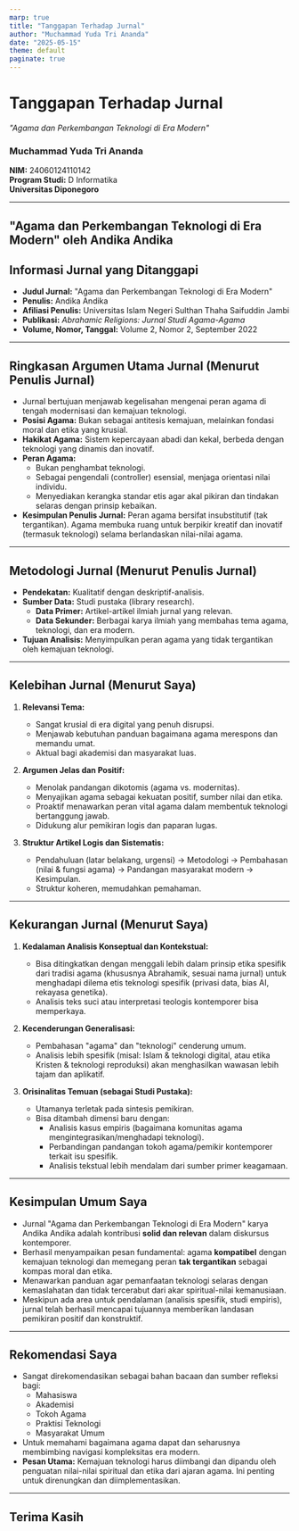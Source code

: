 ```yaml
---
marp: true
title: "Tanggapan Terhadap Jurnal"
author: "Muchammad Yuda Tri Ananda"
date: "2025-05-15"
theme: default
paginate: true
---
```


# Tanggapan Terhadap Jurnal  
_"Agama dan Perkembangan Teknologi di Era Modern"_

### Muchammad Yuda Tri Ananda  
**NIM:** 24060124110142  
**Program Studi:** D Informatika  
**Universitas Diponegoro**

---


## "Agama dan Perkembangan Teknologi di Era Modern" oleh Andika Andika

## Informasi Jurnal yang Ditanggapi

*   **Judul Jurnal:** "Agama dan Perkembangan Teknologi di Era Modern"
*   **Penulis:** Andika Andika
*   **Afiliasi Penulis:** Universitas Islam Negeri Sulthan Thaha Saifuddin Jambi
*   **Publikasi:** *Abrahamic Religions: Jurnal Studi Agama-Agama*
*   **Volume, Nomor, Tanggal:** Volume 2, Nomor 2, September 2022

---
## Ringkasan Argumen Utama Jurnal (Menurut Penulis Jurnal)

*   Jurnal bertujuan menjawab kegelisahan mengenai peran agama di tengah modernisasi dan kemajuan teknologi.
*   **Posisi Agama:** Bukan sebagai antitesis kemajuan, melainkan fondasi moral dan etika yang krusial.
*   **Hakikat Agama:** Sistem kepercayaan abadi dan kekal, berbeda dengan teknologi yang dinamis dan inovatif.
*   **Peran Agama:**
    *   Bukan penghambat teknologi.
    *   Sebagai pengendali (controller) esensial, menjaga orientasi nilai individu.
    *   Menyediakan kerangka standar etis agar akal pikiran dan tindakan selaras dengan prinsip kebaikan.
*   **Kesimpulan Penulis Jurnal:** Peran agama bersifat insubstitutif (tak tergantikan). Agama membuka ruang untuk berpikir kreatif dan inovatif (termasuk teknologi) selama berlandaskan nilai-nilai agama.

---
## Metodologi Jurnal (Menurut Penulis Jurnal)

*   **Pendekatan:** Kualitatif dengan deskriptif-analisis.
*   **Sumber Data:** Studi pustaka (library research).
    *   **Data Primer:** Artikel-artikel ilmiah jurnal yang relevan.
    *   **Data Sekunder:** Berbagai karya ilmiah yang membahas tema agama, teknologi, dan era modern.
*   **Tujuan Analisis:** Menyimpulkan peran agama yang tidak tergantikan oleh kemajuan teknologi.

---
## Kelebihan Jurnal (Menurut Saya)

1.  **Relevansi Tema:**
    *   Sangat krusial di era digital yang penuh disrupsi.
    *   Menjawab kebutuhan panduan bagaimana agama merespons dan memandu umat.
    *   Aktual bagi akademisi dan masyarakat luas.

2.  **Argumen Jelas dan Positif:**
    *   Menolak pandangan dikotomis (agama vs. modernitas).
    *   Menyajikan agama sebagai kekuatan positif, sumber nilai dan etika.
    *   Proaktif menawarkan peran vital agama dalam membentuk teknologi bertanggung jawab.
    *   Didukung alur pemikiran logis dan paparan lugas.

3.  **Struktur Artikel Logis dan Sistematis:**
    *   Pendahuluan (latar belakang, urgensi) -> Metodologi -> Pembahasan (nilai & fungsi agama) -> Pandangan masyarakat modern -> Kesimpulan.
    *   Struktur koheren, memudahkan pemahaman.

---
## Kekurangan Jurnal (Menurut Saya)

1.  **Kedalaman Analisis Konseptual dan Kontekstual:**
    *   Bisa ditingkatkan dengan menggali lebih dalam prinsip etika spesifik dari tradisi agama (khususnya Abrahamik, sesuai nama jurnal) untuk menghadapi dilema etis teknologi spesifik (privasi data, bias AI, rekayasa genetika).
    *   Analisis teks suci atau interpretasi teologis kontemporer bisa memperkaya.

2.  **Kecenderungan Generalisasi:**
    *   Pembahasan "agama" dan "teknologi" cenderung umum.
    *   Analisis lebih spesifik (misal: Islam & teknologi digital, atau etika Kristen & teknologi reproduksi) akan menghasilkan wawasan lebih tajam dan aplikatif.

3.  **Orisinalitas Temuan (sebagai Studi Pustaka):**
    *   Utamanya terletak pada sintesis pemikiran.
    *   Bisa ditambah dimensi baru dengan:
        *   Analisis kasus empiris (bagaimana komunitas agama mengintegrasikan/menghadapi teknologi).
        *   Perbandingan pandangan tokoh agama/pemikir kontemporer terkait isu spesifik.
        *   Analisis tekstual lebih mendalam dari sumber primer keagamaan.

---
## Kesimpulan Umum Saya

*   Jurnal "Agama dan Perkembangan Teknologi di Era Modern" karya Andika Andika adalah kontribusi **solid dan relevan** dalam diskursus kontemporer.
*   Berhasil menyampaikan pesan fundamental: agama **kompatibel** dengan kemajuan teknologi dan memegang peran **tak tergantikan** sebagai kompas moral dan etika.
*   Menawarkan panduan agar pemanfaatan teknologi selaras dengan kemaslahatan dan tidak tercerabut dari akar spiritual-nilai kemanusiaan.
*   Meskipun ada area untuk pendalaman (analisis spesifik, studi empiris), jurnal telah berhasil mencapai tujuannya memberikan landasan pemikiran positif dan konstruktif.

---
## Rekomendasi Saya

*   Sangat direkomendasikan sebagai bahan bacaan dan sumber refleksi bagi:
    *   Mahasiswa
    *   Akademisi
    *   Tokoh Agama
    *   Praktisi Teknologi
    *   Masyarakat Umum
*   Untuk memahami bagaimana agama dapat dan seharusnya membimbing navigasi kompleksitas era modern.
*   **Pesan Utama:** Kemajuan teknologi harus diimbangi dan dipandu oleh penguatan nilai-nilai spiritual dan etika dari ajaran agama. Ini penting untuk direnungkan dan diimplementasikan.

---
## Terima Kasih